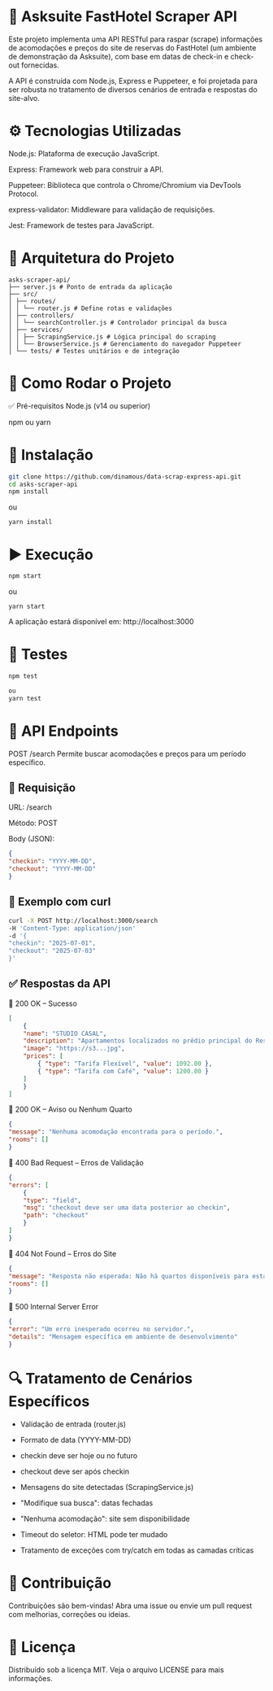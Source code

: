 # 🏨 Asksuite FastHotel Scraper API
Este projeto implementa uma API RESTful para raspar (scrape) informações de acomodações e preços do site de reservas do FastHotel (um ambiente de demonstração da Asksuite), com base em datas de check-in e check-out fornecidas.

A API é construída com Node.js, Express e Puppeteer, e foi projetada para ser robusta no tratamento de diversos cenários de entrada e respostas do site-alvo.

# ⚙️ Tecnologias Utilizadas
Node.js: Plataforma de execução JavaScript.

Express: Framework web para construir a API.

Puppeteer: Biblioteca que controla o Chrome/Chromium via DevTools Protocol.

express-validator: Middleware para validação de requisições.

Jest: Framework de testes para JavaScript.

# 🧱 Arquitetura do Projeto
```
asks-scraper-api/
├── server.js # Ponto de entrada da aplicação
├── src/
│ ├── routes/
│ │ └── router.js # Define rotas e validações
│ ├── controllers/
│ │ └── searchController.js # Controlador principal da busca
│ ├── services/
│ │ ├── ScrapingService.js # Lógica principal do scraping
│ │ └── BrowserService.js # Gerenciamento do navegador Puppeteer
│ └── tests/ # Testes unitários e de integração
```

# 🚀 Como Rodar o Projeto

✅ Pré-requisitos
Node.js (v14 ou superior)

npm ou yarn

# 🔧 Instalação
```bash
git clone https://github.com/dinamous/data-scrap-express-api.git
cd asks-scraper-api
npm install
```
ou
```
yarn install
```

# ▶️ Execução
```bash
npm start
```
ou
```
yarn start
```

A aplicação estará disponível em: http://localhost:3000

# 🧪 Testes
```bash
npm test

ou
yarn test
```

# 📡 API Endpoints
POST /search
Permite buscar acomodações e preços para um período específico.

## 🔸 Requisição
URL: /search

Método: POST

Body (JSON):

```json
{
"checkin": "YYYY-MM-DD",
"checkout": "YYYY-MM-DD"
}
```

## 🔸 Exemplo com curl
```bash
curl -X POST http://localhost:3000/search
-H 'Content-Type: application/json'
-d '{
"checkin": "2025-07-01",
"checkout": "2025-07-03"
}'
```

## ✅ Respostas da API
🔹 200 OK – Sucesso
```json
[
    {
    "name": "STUDIO CASAL",
    "description": "Apartamentos localizados no prédio principal do Resort...",
    "image": "https://s3...jpg",
    "prices": [
        { "type": "Tarifa Flexível", "value": 1092.00 },
        { "type": "Tarifa com Café", "value": 1200.00 }
    ]
    }
]
```

🔸 200 OK – Aviso ou Nenhum Quarto
```json
{
"message": "Nenhuma acomodação encontrada para o período.",
"rooms": []
}
```

🔸 400 Bad Request – Erros de Validação
```json
{
"errors": [
    {
    "type": "field",
    "msg": "checkout deve ser uma data posterior ao checkin",
    "path": "checkout"
    }
]
}
```

🔸 404 Not Found – Erros do Site
```json
{
"message": "Resposta não esperada: Não há quartos disponíveis para esta seleção de datas",
"rooms": []
}
```

🔸 500 Internal Server Error
```json
{
"error": "Um erro inesperado ocorreu no servidor.",
"details": "Mensagem específica em ambiente de desenvolvimento"
}
```

# 🔍 Tratamento de Cenários Específicos
- Validação de entrada (router.js)

- Formato de data (YYYY-MM-DD)

- checkin deve ser hoje ou no futuro

- checkout deve ser após checkin

- Mensagens do site detectadas (ScrapingService.js)

- "Modifique sua busca": datas fechadas

- "Nenhuma acomodação": site sem disponibilidade

- Timeout do seletor: HTML pode ter mudado

- Tratamento de exceções com try/catch em todas as camadas críticas

# 🤝 Contribuição
Contribuições são bem-vindas! Abra uma issue ou envie um pull request com melhorias, correções ou ideias.

# 📄 Licença
Distribuído sob a licença MIT. Veja o arquivo LICENSE para mais informações.
